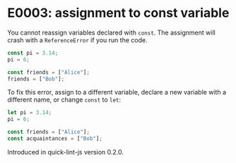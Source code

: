 # E0003: assignment to const variable

You cannot reassign variables declared with `const`. The assignment will crash
with a `ReferenceError` if you run the code.

```javascript
const pi = 3.14;
pi = 6;

const friends = ["Alice"];
friends = ["Bob"];
```

To fix this error, assign to a different variable, declare a new variable with a
different name, or change `const` to `let`:

```javascript
let pi = 3.14;
pi = 6;

const friends = ["Alice"];
const acquaintances = ["Bob"];
```

Introduced in quick-lint-js version 0.2.0.
